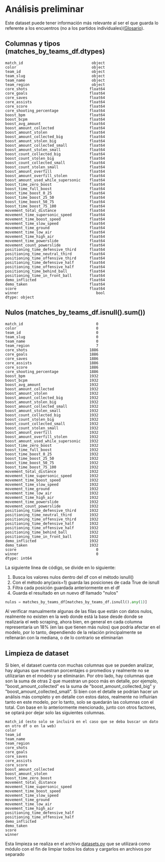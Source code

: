 # Análisis preliminar
Este dataset puede tener información más relevante al ser el que guarda lo referente a los encuentros (no a los partidos individuales)([Glosario](../glosario.md)).

## Columnas y tipos (matches_by_teams_df.dtypes)
```text
match_id                               object
color                                  object
team_id                                object
team_slug                              object
team_name                              object
team_region                            object
core_shots                            float64
core_goals                            float64
core_saves                            float64
core_assists                          float64
core_score                            float64
core_shooting_percentage              float64
boost_bpm                             float64
boost_bcpm                            float64
boost_avg_amount                      float64
boost_amount_collected                float64
boost_amount_stolen                   float64
boost_amount_collected_big            float64
boost_amount_stolen_big               float64
boost_amount_collected_small          float64
boost_amount_stolen_small             float64
boost_count_collected_big             float64
boost_count_stolen_big                float64
boost_count_collected_small           float64
boost_count_stolen_small              float64
boost_amount_overfill                 float64
boost_amount_overfill_stolen          float64
boost_amount_used_while_supersonic    float64
boost_time_zero_boost                 float64
boost_time_full_boost                 float64
boost_time_boost_0_25                 float64
boost_time_boost_25_50                float64
boost_time_boost_50_75                float64
boost_time_boost_75_100               float64
movement_total_distance               float64
movement_time_supersonic_speed        float64
movement_time_boost_speed             float64
movement_time_slow_speed              float64
movement_time_ground                  float64
movement_time_low_air                 float64
movement_time_high_air                float64
movement_time_powerslide              float64
movement_count_powerslide             float64
positioning_time_defensive_third      float64
positioning_time_neutral_third        float64
positioning_time_offensive_third      float64
positioning_time_defensive_half       float64
positioning_time_offensive_half       float64
positioning_time_behind_ball          float64
positioning_time_in_front_ball        float64
demo_inflicted                        float64
demo_taken                            float64
score                                 float64
winner                                   bool
dtype: object
```

## Nulos (matches_by_teams_df.isnull().sum())
```text
match_id                                 0
color                                    0
team_id                                  0
team_slug                                0
team_name                                0
team_region                              7
core_shots                            1886
core_goals                            1886
core_saves                            1886
core_assists                          1886
core_score                            1886
core_shooting_percentage              1886
boost_bpm                             1932
boost_bcpm                            1932
boost_avg_amount                      1932
boost_amount_collected                1932
boost_amount_stolen                   1932
boost_amount_collected_big            1932
boost_amount_stolen_big               1932
boost_amount_collected_small          1932
boost_amount_stolen_small             1932
boost_count_collected_big             1932
boost_count_stolen_big                1932
boost_count_collected_small           1932
boost_count_stolen_small              1932
boost_amount_overfill                 1932
boost_amount_overfill_stolen          1932
boost_amount_used_while_supersonic    1932
boost_time_zero_boost                 1932
boost_time_full_boost                 1932
boost_time_boost_0_25                 1932
boost_time_boost_25_50                1932
boost_time_boost_50_75                1932
boost_time_boost_75_100               1932
movement_total_distance               1932
movement_time_supersonic_speed        1932
movement_time_boost_speed             1932
movement_time_slow_speed              1932
movement_time_ground                  1932
movement_time_low_air                 1932
movement_time_high_air                1932
movement_time_powerslide              1932
movement_count_powerslide             1932
positioning_time_defensive_third      1932
positioning_time_neutral_third        1932
positioning_time_offensive_third      1932
positioning_time_defensive_half       1932
positioning_time_offensive_half       1932
positioning_time_behind_ball          1932
positioning_time_in_front_ball        1932
demo_inflicted                        1932
demo_taken                            1932
score                                    0
winner                                   0
dtype: int64
```

La siguiente línea de código, se divide en lo siguiente:
1. Busca los valores nulos dentro del df con el método isnull()
2. Con el método any(axis=1) guarda las posiciones de cada True de isnull
3. Filtra cada posición guardada anteriormente en el df
4. Guarda el resultado en un nuevo df llamado "nulos"
```python
nulos = matches_by_teams_df[matches_by_teams_df.isnull().any(1)]
```

Al verificar manualmente algunas de las filas que están con datos nulos, realmente no existen en la web donde está la base desde donde se realizaría el web scraping, ahora bien, en general en cada columna representaría un 18% (en las que tienen más nulos) que podría afectar en el modelo, por lo tanto, dependiendo de la relación principalmente se rellenarán con la mediana, o de lo contrario se eliminarían

## Limpieza de dataset
Si bien, el dataset cuenta con muchas columnas que se pueden analizar, hay algunas que muestran porcentajes o promedios y realmente no se utilizarían en el modelo y se eliminarán.
Por otro lado, hay columnas que son la suma de otras 2 que muestran un poco más en detalle, por ejemplo, "boost_amount_collected" es la suma de "boost_amount_collected_big" y "boost_amount_collected_small". Si bien con el detalle se podrían hacer un análisis más completo y en detalle con estos datos, realmente no influirían tanto en este modelo, por lo tanto, solo se quedarán las columnas con el total.
Con base en lo anteriormente mencionado, junto con otros factores, se optará por dejar solo las siguientes columnas.
```text
match_id (esto solo se incluirá en el caso que se deba buscar un dato en otro df o en la web)
color
team_id
team_name
team_region
core_shots
core_goals
core_saves
core_assists
core_score
boost_amount_collected
boost_amount_stolen
boost_time_zero_boost
movement_total_distance
movement_time_supersonic_speed
movement_time_boost_speed
movement_time_slow_speed
movement_time_ground
movement_time_low_air
movement_time_high_air
positioning_time_defensive_half
positioning_time_offensive_half
demo_inflicted
demo_taken
score
winner
```

Esta limpieza se realiza en el archivo [datasets.py](../datasets.py) que se utilizará como módulo con el fin de limpiar todos los datos y cargarlos en archivos por separado